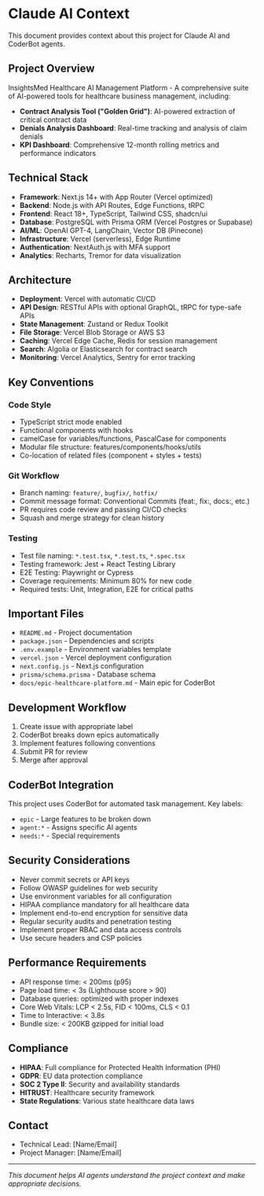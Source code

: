 # Claude AI Context

This document provides context about this project for Claude AI and CoderBot agents.

## Project Overview

InsightsMed Healthcare AI Management Platform - A comprehensive suite of AI-powered tools for healthcare business management, including:
- **Contract Analysis Tool ("Golden Grid")**: AI-powered extraction of critical contract data
- **Denials Analysis Dashboard**: Real-time tracking and analysis of claim denials
- **KPI Dashboard**: Comprehensive 12-month rolling metrics and performance indicators

## Technical Stack

- **Framework**: Next.js 14+ with App Router (Vercel optimized)
- **Backend**: Node.js with API Routes, Edge Functions, tRPC
- **Frontend**: React 18+, TypeScript, Tailwind CSS, shadcn/ui
- **Database**: PostgreSQL with Prisma ORM (Vercel Postgres or Supabase)
- **AI/ML**: OpenAI GPT-4, LangChain, Vector DB (Pinecone)
- **Infrastructure**: Vercel (serverless), Edge Runtime
- **Authentication**: NextAuth.js with MFA support
- **Analytics**: Recharts, Tremor for data visualization

## Architecture

- **Deployment**: Vercel with automatic CI/CD
- **API Design**: RESTful APIs with optional GraphQL, tRPC for type-safe APIs
- **State Management**: Zustand or Redux Toolkit
- **File Storage**: Vercel Blob Storage or AWS S3
- **Caching**: Vercel Edge Cache, Redis for session management
- **Search**: Algolia or Elasticsearch for contract search
- **Monitoring**: Vercel Analytics, Sentry for error tracking

## Key Conventions

### Code Style
- TypeScript strict mode enabled
- Functional components with hooks
- camelCase for variables/functions, PascalCase for components
- Modular file structure: features/components/hooks/utils
- Co-location of related files (component + styles + tests)

### Git Workflow
- Branch naming: `feature/`, `bugfix/`, `hotfix/`
- Commit message format: Conventional Commits (feat:, fix:, docs:, etc.)
- PR requires code review and passing CI/CD checks
- Squash and merge strategy for clean history

### Testing
- Test file naming: `*.test.tsx`, `*.test.ts`, `*.spec.tsx`
- Testing framework: Jest + React Testing Library
- E2E Testing: Playwright or Cypress
- Coverage requirements: Minimum 80% for new code
- Required tests: Unit, Integration, E2E for critical paths

## Important Files

- `README.md` - Project documentation
- `package.json` - Dependencies and scripts
- `.env.example` - Environment variables template
- `vercel.json` - Vercel deployment configuration
- `next.config.js` - Next.js configuration
- `prisma/schema.prisma` - Database schema
- `docs/epic-healthcare-platform.md` - Main epic for CoderBot

## Development Workflow

1. Create issue with appropriate label
2. CoderBot breaks down epics automatically
3. Implement features following conventions
4. Submit PR for review
5. Merge after approval

## CoderBot Integration

This project uses CoderBot for automated task management. Key labels:
- `epic` - Large features to be broken down
- `agent:*` - Assigns specific AI agents
- `needs:*` - Special requirements

## Security Considerations

- Never commit secrets or API keys
- Follow OWASP guidelines for web security
- Use environment variables for all configuration
- HIPAA compliance mandatory for all healthcare data
- Implement end-to-end encryption for sensitive data
- Regular security audits and penetration testing
- Implement proper RBAC and data access controls
- Use secure headers and CSP policies

## Performance Requirements

- API response time: < 200ms (p95)
- Page load time: < 3s (Lighthouse score > 90)
- Database queries: optimized with proper indexes
- Core Web Vitals: LCP < 2.5s, FID < 100ms, CLS < 0.1
- Time to Interactive: < 3.8s
- Bundle size: < 200KB gzipped for initial load

## Compliance

- **HIPAA**: Full compliance for Protected Health Information (PHI)
- **GDPR**: EU data protection compliance
- **SOC 2 Type II**: Security and availability standards
- **HITRUST**: Healthcare security framework
- **State Regulations**: Various state healthcare data laws

## Contact

- Technical Lead: [Name/Email]
- Project Manager: [Name/Email]

---

*This document helps AI agents understand the project context and make appropriate decisions.*